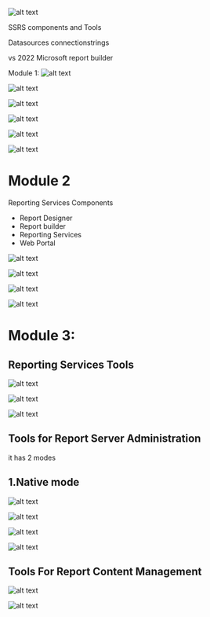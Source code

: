 ![alt text](image.png)

SSRS components and Tools

Datasources 
connectionstrings

vs 2022
Microsoft report builder

Module 1:
![alt text](image-1.png)

![alt text](image-2.png)

![alt text](image-3.png)

![alt text](image-4.png)

![alt text](image-5.png)

![alt text](image-6.png)


# Module 2

Reporting Services Components

- Report Designer
- Report builder
- Reporting Services
- Web Portal
  
![alt text](image-7.png)

![alt text](image-8.png)

![alt text](image-9.png)

![alt text](image-10.png)

# Module 3: 
## Reporting Services Tools

![alt text](image-11.png)

![alt text](image-12.png)

![alt text](image-13.png)


## Tools for Report Server Administration
it has 2 modes

## 1.Native mode
![alt text](image-14.png)

![alt text](image-15.png)

![alt text](image-16.png)

![alt text](image-17.png)


## Tools For Report Content Management
![alt text](image-18.png)

![alt text](image-19.png) 

